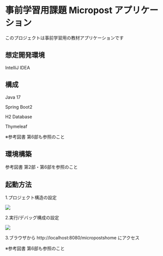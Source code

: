 # 事前学習用課題 Micropost アプリケーション
このプロジェクトは事前学習用の教材アプリケーションです
 
## 想定開発環境
IntelliJ IDEA

## 構成
Java 17

Spring Boot2

H2 Database

Thymeleaf

※参考図書 第6部も参照のこと

## 環境構築
参考図書 第2部・第6部を参照のこと
 
## 起動方法
1.プロジェクト構造の設定

<img src="images/projectstructure.png">

2.実行/デバッグ構成の設定

<img src="images/runconfigration.png">

3.ブラウザから http://localhost:8080/micropostshome にアクセス

※参考図書 第6部も参照のこと
